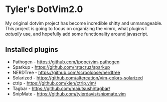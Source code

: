 Tyler's DotVim2.0
=================

My original dotvim project has become incredible shitty and unmanageable.  This project is going to focus on organizing the vimrc, what plugins I *actually* use, and hopefully add some functionality around javascript.

Installed plugins
-----------------
* Pathogen - https://github.com/tpope/vim-pathogen
* Sparkup - https://github.com/rstacruz/sparkup
* NERDTree - https://github.com/scrooloose/nerdtree
* Solarized - https://github.com/altercation/vim-colors-solarized
* ctrlp - https://github.com/kien/ctrlp.vim/
* Tagbar - https://github.com/majutsushi/tagbar/
* SnipMate - https://github.com/tylerdavis/snipmate.vim
